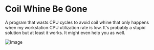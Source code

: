 # Coil Whine Be Gone

A program that wasts CPU cycles to avoid coil whine that only happens when my workstation CPU utilization rate is low. It's probably a stupid solution but at least it works. It might even help you as well.

![Image](https://github.com/user-attachments/assets/5c3d06f1-c0d3-4065-bef9-d162b1450a57)
